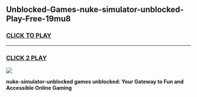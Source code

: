 
## Unblocked-Games-nuke-simulator-unblocked-Play-Free-19mu8
<h3>
<a href="https://premium76.site?title=nuke-simulator-unblocked&ref=10A">CLICK TO PLAY</a></h3>
<hr>

<h3>
<a href="https://premium76.site?title=nuke-simulator-unblocked&ref=10A">CLICK 2 PLAY</a>
  
</h3>

<a href="https://premium76.site?title=nuke-simulator-unblocked&ref=10A"><img src="https://clearcache.store/games.png"></a>


**nuke-simulator-unblocked games unblocked: Your Gateway to Fun and Accessible Online Gaming**
